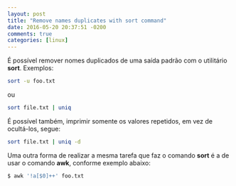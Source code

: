 ```yaml
---
layout: post
title: "Remove names duplicates with sort command"
date: 2016-05-20 20:37:51 -0200
comments: true
categories: [linux]
---
```


É possível remover nomes duplicados de uma saída padrão com o utilitário <!--more--> **sort**. Exemplos:

```bash
sort -u foo.txt
```
ou

```bash
sort file.txt | uniq

```

É possível também, imprimir somente os valores repetidos, em vez de ocultá-los, segue:

```bash
sort file.txt | uniq -d
```

Uma outra forma de realizar a mesma tarefa que faz o comando **sort** é a de usar o comando
**awk**, conforme exemplo abaixo:

```bash
$ awk '!a[$0]++' foo.txt
```

